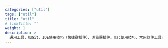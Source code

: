```yaml
---
categories: ["util"] 
tags: ["util"] 
title: "util"
# linkTitle: ""
weight: 1
description: >
  通用工具，如Git、IDE使用技巧（快捷键插件）、浏览器插件、mac使用技巧、常用软件工具清单及使用等等
---
```


